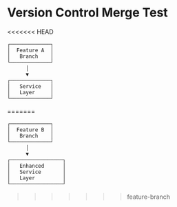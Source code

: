 # Version Control Merge Test

<<<<<<< HEAD
```
┌─────────────┐
│  Feature A  │
│   Branch    │
└─────────────┘
      │
      ▼
┌─────────────┐
│   Service   │
│   Layer     │
└─────────────┘
```
=======
```
┌─────────────┐
│  Feature B  │
│   Branch    │
└─────────────┘
      │
      ▼
┌─────────────────┐
│   Enhanced      │
│   Service       │
│   Layer         │
└─────────────────┘
```
>>>>>>> feature-branch
```